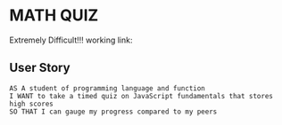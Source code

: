 # MATH QUIZ

Extremely Difficult!!!
working link: 

## User Story

```
AS A student of programming language and function
I WANT to take a timed quiz on JavaScript fundamentals that stores high scores
SO THAT I can gauge my progress compared to my peers
```
